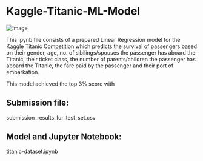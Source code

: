 # Kaggle-Titanic-ML-Model
![image](https://user-images.githubusercontent.com/59631311/107870118-cd8bf600-6ee5-11eb-8b6b-2e85e07a3304.png)

This ipynb file consists of a prepared Linear Regression model for the Kaggle Titanic Competition which predicts the survival of passengers based on their gender, age, no. of sibilings/spouses the passenger has aboard the Titanic, their ticket class, the number of parents/children the passenger has aboard the Titanic, the fare paid by the passenger and their port of embarkation.

This model achieved the top 3% score with 

## Submission file:
submission_results_for_test_set.csv

## Model and Jupyter Notebook:
titanic-dataset.ipynb
